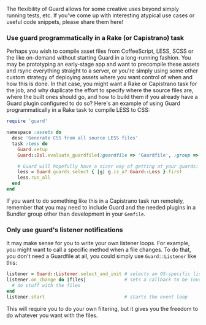 The flexibility of Guard allows for some creative uses beyond simply running tests, etc. If you've come up with interesting atypical use cases or useful code snippets, please share them here!

### Use guard programmatically in a Rake (or Capistrano) task

Perhaps you wish to compile asset files from CoffeeScript, LESS, SCSS or the like on-demand without starting Guard in a long-running fashion. You may be prototyping an early-stage app and want to precompile these assets and rsync everything straight to a server, or you're simply using some other custom strategy of deploying assets where you want control of when and how this is done. In that case, you might want a Rake or Capistrano task for the job, and why duplicate the effort to specify where the source files are, where the built ones should go, and how to build them if you already have a Guard plugin configured to do so? Here's an example of using Guard programmatically in a Rake task to compile LESS to CSS:

```ruby
require 'guard'

namespace :assets do
  desc 'Generate CSS from all source LESS files'
  task :less do
    Guard.setup
    Guard::Dsl.evaluate_guardfile(:guardfile => 'Guardfile', :group => ['frontend'])

    # Guard will hopefully have a nicer way of getting at your guards:
    less = Guard.guards.select { |g| g.is_a? Guard::Less }.first
    less.run_all
  end
end
```

If you want to do something like this in a Capistrano task run remotely, remember that you may need to include Guard and the needed plugins in a Bundler group other than development in your `Gemfile`.

### Only use guard's listener notifications

It may make sense for you to write your own listener loops. For example, you might want to call a specific method when a file changes. To do that, you don't need a Guardfile at all, you could simply use `Guard::Listener` like this:

```ruby
listener = Guard::Listener.select_and_init # selects an OS-specific listener
listener.on_change do |files|              # sets a callback to be invoked whenever a file is changed
  # do stuff with the files
end
listener.start                             # starts the event loop
```

This will require you to do your own filtering, but it gives you the freedom to do whatever you want with the files.
